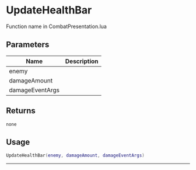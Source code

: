 # UpdateHealthBar

Function name in CombatPresentation.lua

## Parameters

| Name            | Description |
| --------------- | ----------- |
| enemy           |             |
| damageAmount    |             |
| damageEventArgs |             |

## Returns

`none`

## Usage

```lua
UpdateHealthBar(enemy, damageAmount, damageEventArgs)
```

---
